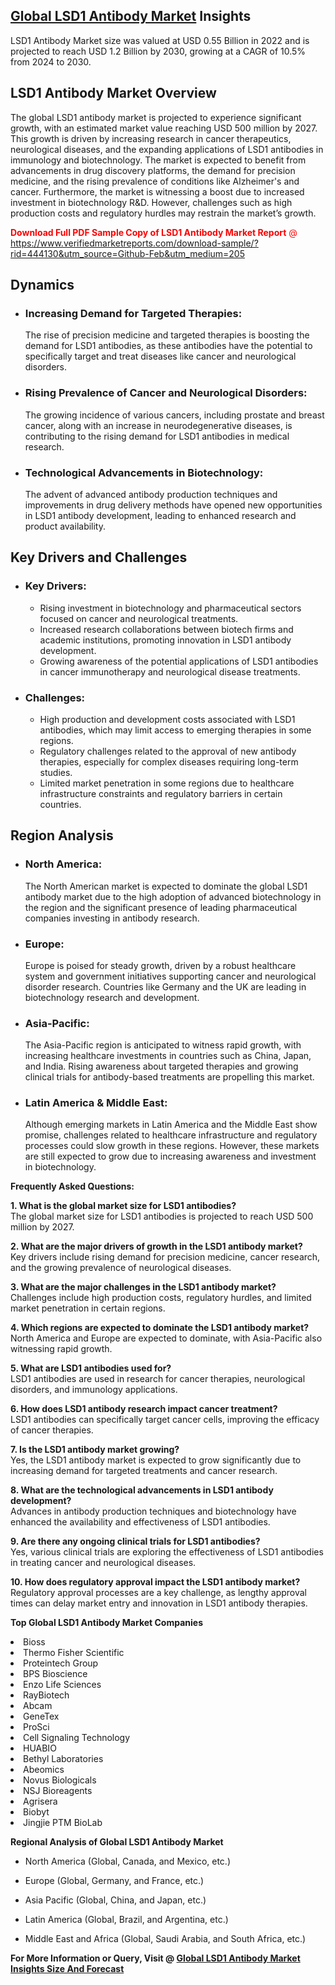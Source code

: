 <h2><a href="https://www.verifiedmarketreports.com/download-sample/?rid=444130&amp;utm_source=Github&amp;utm_medium=205" target="_blank">Global LSD1 Antibody Market</a> Insights</h2><p>LSD1 Antibody Market size was valued at USD 0.55 Billion in 2022 and is projected to reach USD 1.2 Billion by 2030, growing at a CAGR of 10.5% from 2024 to 2030.</p><p> <h2>LSD1 Antibody Market Overview</h2> <p>The global LSD1 antibody market is projected to experience significant growth, with an estimated market value reaching USD 500 million by 2027. This growth is driven by increasing research in cancer therapeutics, neurological diseases, and the expanding applications of LSD1 antibodies in immunology and biotechnology. The market is expected to benefit from advancements in drug discovery platforms, the demand for precision medicine, and the rising prevalence of conditions like Alzheimer's and cancer. Furthermore, the market is witnessing a boost due to increased investment in biotechnology R&D. However, challenges such as high production costs and regulatory hurdles may restrain the market’s growth.</p> <p><p><span class=""><span style="color: #ff0000;"><strong>Download Full PDF Sample Copy of LSD1 Antibody Market Report</strong> @ </span><a href="https://www.verifiedmarketreports.com/download-sample/?rid=444130&amp;utm_source=Github-Feb&amp;utm_medium=205" target="_blank">https://www.verifiedmarketreports.com/download-sample/?rid=444130&amp;utm_source=Github-Feb&amp;utm_medium=205</a></span></p></p> <h2>Dynamics</h2> <ul> <li><h3>Increasing Demand for Targeted Therapies:</h3> The rise of precision medicine and targeted therapies is boosting the demand for LSD1 antibodies, as these antibodies have the potential to specifically target and treat diseases like cancer and neurological disorders.</li> <li><h3>Rising Prevalence of Cancer and Neurological Disorders:</h3> The growing incidence of various cancers, including prostate and breast cancer, along with an increase in neurodegenerative diseases, is contributing to the rising demand for LSD1 antibodies in medical research.</li> <li><h3>Technological Advancements in Biotechnology:</h3> The advent of advanced antibody production techniques and improvements in drug delivery methods have opened new opportunities in LSD1 antibody development, leading to enhanced research and product availability.</li> </ul> <h2>Key Drivers and Challenges</h2> <ul> <li><h3>Key Drivers:</h3> <ul> <li>Rising investment in biotechnology and pharmaceutical sectors focused on cancer and neurological treatments.</li> <li>Increased research collaborations between biotech firms and academic institutions, promoting innovation in LSD1 antibody development.</li> <li>Growing awareness of the potential applications of LSD1 antibodies in cancer immunotherapy and neurological disease treatments.</li> </ul> </li> <li><h3>Challenges:</h3> <ul> <li>High production and development costs associated with LSD1 antibodies, which may limit access to emerging therapies in some regions.</li> <li>Regulatory challenges related to the approval of new antibody therapies, especially for complex diseases requiring long-term studies.</li> <li>Limited market penetration in some regions due to healthcare infrastructure constraints and regulatory barriers in certain countries.</li> </ul> </li> </ul> <h2>Region Analysis</h2> <ul> <li><h3>North America:</h3> The North American market is expected to dominate the global LSD1 antibody market due to the high adoption of advanced biotechnology in the region and the significant presence of leading pharmaceutical companies investing in antibody research.</li> <li><h3>Europe:</h3> Europe is poised for steady growth, driven by a robust healthcare system and government initiatives supporting cancer and neurological disorder research. Countries like Germany and the UK are leading in biotechnology research and development.</li> <li><h3>Asia-Pacific:</h3> The Asia-Pacific region is anticipated to witness rapid growth, with increasing healthcare investments in countries such as China, Japan, and India. Rising awareness about targeted therapies and growing clinical trials for antibody-based treatments are propelling this market.</li> <li><h3>Latin America & Middle East:</h3> Although emerging markets in Latin America and the Middle East show promise, challenges related to healthcare infrastructure and regulatory processes could slow growth in these regions. However, these markets are still expected to grow due to increasing awareness and investment in biotechnology.</li> </ul> <p><b>Frequently Asked Questions:</b></p> <p><b>1. What is the global market size for LSD1 antibodies?</b><br> The global market size for LSD1 antibodies is projected to reach USD 500 million by 2027.</p> <p><b>2. What are the major drivers of growth in the LSD1 antibody market?</b><br> Key drivers include rising demand for precision medicine, cancer research, and the growing prevalence of neurological diseases.</p> <p><b>3. What are the major challenges in the LSD1 antibody market?</b><br> Challenges include high production costs, regulatory hurdles, and limited market penetration in certain regions.</p> <p><b>4. Which regions are expected to dominate the LSD1 antibody market?</b><br> North America and Europe are expected to dominate, with Asia-Pacific also witnessing rapid growth.</p> <p><b>5. What are LSD1 antibodies used for?</b><br> LSD1 antibodies are used in research for cancer therapies, neurological disorders, and immunology applications.</p> <p><b>6. How does LSD1 antibody research impact cancer treatment?</b><br> LSD1 antibodies can specifically target cancer cells, improving the efficacy of cancer therapies.</p> <p><b>7. Is the LSD1 antibody market growing?</b><br> Yes, the LSD1 antibody market is expected to grow significantly due to increasing demand for targeted treatments and cancer research.</p> <p><b>8. What are the technological advancements in LSD1 antibody development?</b><br> Advances in antibody production techniques and biotechnology have enhanced the availability and effectiveness of LSD1 antibodies.</p> <p><b>9. Are there any ongoing clinical trials for LSD1 antibodies?</b><br> Yes, various clinical trials are exploring the effectiveness of LSD1 antibodies in treating cancer and neurological diseases.</p> <p><b>10. How does regulatory approval impact the LSD1 antibody market?</b><br> Regulatory approval processes are a key challenge, as lengthy approval times can delay market entry and innovation in LSD1 antibody therapies.</p> </p><p><strong>Top Global LSD1 Antibody Market Companies</strong></p><div data-test-id=""><p><li>Bioss</li><li> Thermo Fisher Scientific</li><li> Proteintech Group</li><li> BPS Bioscience</li><li> Enzo Life Sciences</li><li> RayBiotech</li><li> Abcam</li><li> GeneTex</li><li> ProSci</li><li> Cell Signaling Technology</li><li> HUABIO</li><li> Bethyl Laboratories</li><li> Abeomics</li><li> Novus Biologicals</li><li> NSJ Bioreagents</li><li> Agrisera</li><li> Biobyt</li><li> Jingjie PTM BioLab</li></p><div><strong>Regional Analysis of&nbsp;Global LSD1 Antibody Market</strong></div><ul><li dir="ltr"><p dir="ltr">North America&nbsp;(Global, Canada, and Mexico, etc.)</p></li><li dir="ltr"><p dir="ltr">Europe (Global, Germany, and France, etc.)</p></li><li dir="ltr"><p dir="ltr">Asia Pacific&nbsp;(Global, China, and Japan, etc.)</p></li><li dir="ltr"><p dir="ltr">Latin America&nbsp;(Global, Brazil, and Argentina, etc.)</p></li><li dir="ltr">Middle East and Africa&nbsp;(Global, Saudi Arabia, and South Africa, etc.)</li></ul><p><strong>For More Information or Query, Visit @&nbsp;</strong><strong><a href="https://www.verifiedmarketreports.com/product/lsd1-antibody-market/?utm_source=Github&amp;utm_medium=205" target="_blank">Global LSD1 Antibody Market Insights Size And Forecast</a></strong></p></div>

